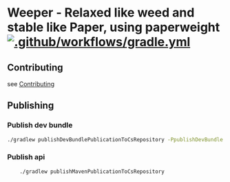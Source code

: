 # Weeper - Relaxed like weed and stable like Paper, using paperweight [![.github/workflows/gradle.yml](https://github.com/WeepingMC/Weeper/actions/workflows/gradle.yml/badge.svg)](https://github.com/WeepingMC/Weeper/actions/workflows/gradle.yml)

## Contributing

see [Contributing](contributing.md)

## Publishing

### Publish dev bundle

```bash
./gradlew publishDevBundlePublicationToCsRepository -PpublishDevBundle
```

### Publish api
    
```bash
    ./gradlew publishMavenPublicationToCsRepository
```

